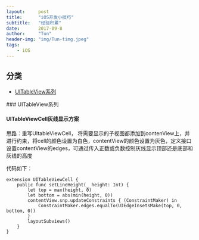 ```yaml
---
layout:     post
title:      "iOS开发小技巧"
subtitle:   "经验积累"
date:       2017-09-8
author:     "Tun"
header-img: "img/Tun-timg.jpeg"
tags:
    - iOS
---
```


## 分类
* [UITableView系列](#tableView)
<!-- * [工具](#tools)
* [搭建本地博客](#build1)
* [部署线上博客](#build2)
* [参考资料](#resources) -->

<p id = "tableView"></p>
### UITableView系列

#### UITableViewCell灰线显示方案

思路：重写UItableViewCell， 将需要显示的子视图都添加到contenView上，并进行约束，将cell的颜色设置为白色，contentView的颜色设置为灰色，定义接口设置contentView的edges，可通过传入正数或负数控制灰线显示顶部还是底部和灰线的高度

代码如下：
~~~
extension UITableViewCell {
    public func setLineHeight(_ height: Int) {
        let top = max(height, 0)
        let bottom = abs(min(height, 0))
        contentView.snp.updateConstraints { (ConstraintMaker) in
            ConstraintMaker.edges.equalTo(UIEdgeInsetsMake(top, 0, bottom, 0))
        }
        layoutSubviews()
    }
}

~~~













